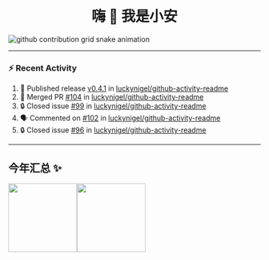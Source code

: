 <h1 align="center">嗨 👋  我是小安</h1>

<picture>
  <source media="(prefers-color-scheme: dark)" srcset="https://raw.githubusercontent.com/luckynigel/luckynigel/output/github-contribution-grid-snake-dark.svg">
  <source media="(prefers-color-scheme: light)" srcset="https://raw.githubusercontent.com/luckynigel/luckynigel/output/github-contribution-grid-snake.svg">
  <img alt="github contribution grid snake animation" src="https://raw.githubusercontent.com/luckynigel/luckynigel/output/github-contribution-grid-snake.svg">
</picture>


---

### :zap: Recent Activity

<!--START_SECTION:activity-->
1. 🚀 Published release [v0.4.1](https://github.com/luckynigel/github-activity-readme/releases/tag/v0.4.1) in [luckynigel/github-activity-readme](https://github.com/luckynigel/github-activity-readme)
2. 🎉 Merged PR [#104](https://github.com/luckynigel/github-activity-readme/pull/104) in [luckynigel/github-activity-readme](https://github.com/luckynigel/github-activity-readme)
3. 🔒 Closed issue [#99](https://github.com/luckynigel/github-activity-readme/issues/99) in [luckynigel/github-activity-readme](https://github.com/luckynigel/github-activity-readme)
4. 🗣 Commented on [#102](https://github.com/luckynigel/github-activity-readme/pull/102#issuecomment-1627773520) in [luckynigel/github-activity-readme](https://github.com/luckynigel/github-activity-readme)
5. 🔒 Closed issue [#96](https://github.com/luckynigel/github-activity-readme/issues/96) in [luckynigel/github-activity-readme](https://github.com/luckynigel/github-activity-readme)
<!--END_SECTION:activity-->

---


## 今年汇总 ✨

<img align="" height="137px" src="https://github-readme-stats.vercel.app/api?username=luckynigel&hide_title=true&hide_border=true&show_icons=true&include_all_commits=true&line_height=21&bg_color=0,EC6C6C,FFD479,FFFC79,73FA79&theme=graywhite&locale=cn" /><img align="" height="137px" src="https://github-readme-stats.vercel.app/api/top-langs/?username=luckynigel&hide_title=true&hide_border=true&layout=compact&bg_color=0,73FA79,73FDFF,D783FF&theme=graywhite&locale=cn" />
